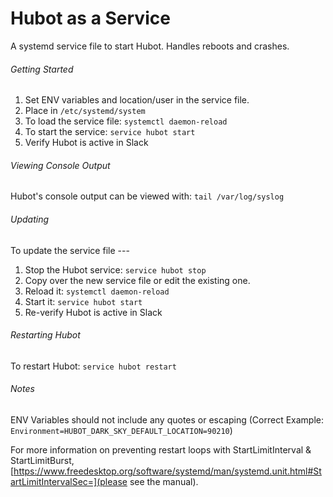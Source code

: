 # Hubot as a Service
A systemd service file to start Hubot. Handles reboots and crashes.

###### Getting Started
1. Set ENV variables and location/user in the service file.
2. Place in `/etc/systemd/system`
3. To load the service file: `systemctl daemon-reload`
4. To start the service: `service hubot start`
5. Verify Hubot is active in Slack

###### Viewing Console Output
Hubot's console output can be viewed with: `tail /var/log/syslog`

###### Updating
To update the service file ---
1. Stop the Hubot service: `service hubot stop`
2. Copy over the new service file or edit the existing one.
3. Reload it: `systemctl daemon-reload`
4. Start it: `service hubot start`
5. Re-verify Hubot is active in Slack

###### Restarting Hubot
To restart Hubot: `service hubot restart`

###### Notes
ENV Variables should not include any quotes or escaping (Correct Example: `Environment=HUBOT_DARK_SKY_DEFAULT_LOCATION=90210`)

For more information on preventing restart loops with StartLimitInterval & StartLimitBurst, [https://www.freedesktop.org/software/systemd/man/systemd.unit.html#StartLimitIntervalSec=](please see the manual).
